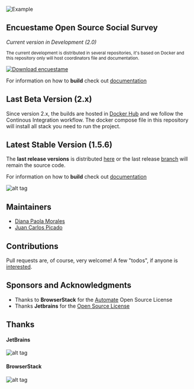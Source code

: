 ![Example](http://encuestame.org/logos/horizontal/enuestame_horizontal_small_alpha.png)

## Encuestame Open Source Social Survey

*Current version in Development (2.0)*

<small>The current development is distributed in several repositories, it's based on Docker and this repository only will host coordinators file and documentation.</small>

[![Download encuestame](https://img.shields.io/sourceforge/dw/encuestame.svg)](https://sourceforge.net/projects/encuestame/files/latest/download)

For information on how to **build** check out [documentation](docs/2/BUILD.md)

## Last Beta Version (2.x)

Since version 2.x, the builds are hosted in [Docker Hub](https://hub.docker.com/u/encuestame/dashboard/) and we follow the Continous Integration workflow. The docker compose file in this repository will install all stack you need to run the project.

## Latest Stable Version (1.5.6)

The **last release versions** is distributed [here](https://sourceforge.net/projects/encuestame/files/1.5.6/) or the last release [branch](https://github.com/encuestame/encuestame/commits/release) will remain the source code.

For information on how to **build** check out [documentation](docs/1.5/BUILD.md)

![alt tag](http://www.encuestame.org/screenshots/widgets.jpg)

## Maintainers
* [Diana Paola Morales](http://at.linkedin.com/in/dianmorales/)
* [Juan Carlos Picado](https://www.jotadeveloper.com)

## Contributions
Pull requests are, of course, very welcome! A few "todos", if anyone is [interested](CONTRIBUTING.md).

## Sponsors and Acknowledgments
* Thanks to **BrowserStack** for the [Automate](https://www.browserstack.com/pricing) Open Source License
* Thanks **Jetbrains** for the [Open Source License](http://www.jetbrains.com/idea/buy/choose_edition.jsp?license=OPEN_SOURCE)

## Thanks

#### JetBrains
![alt tag](http://encuestame.org/images/sponsors/jetbrains/logo_jetbrains.png)

#### BrowserStack
![alt tag](http://encuestame.org/images/sponsors/browserstack/browserstack.jpg)
